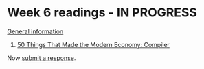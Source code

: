 # Week 6 readings - IN PROGRESS

[General information](../README.md#readings)

1. [50 Things That Made the Modern Economy: Compiler](https://www.bbc.co.uk/programmes/p04n04cm)

Now [submit a response](../README.md#responses).
